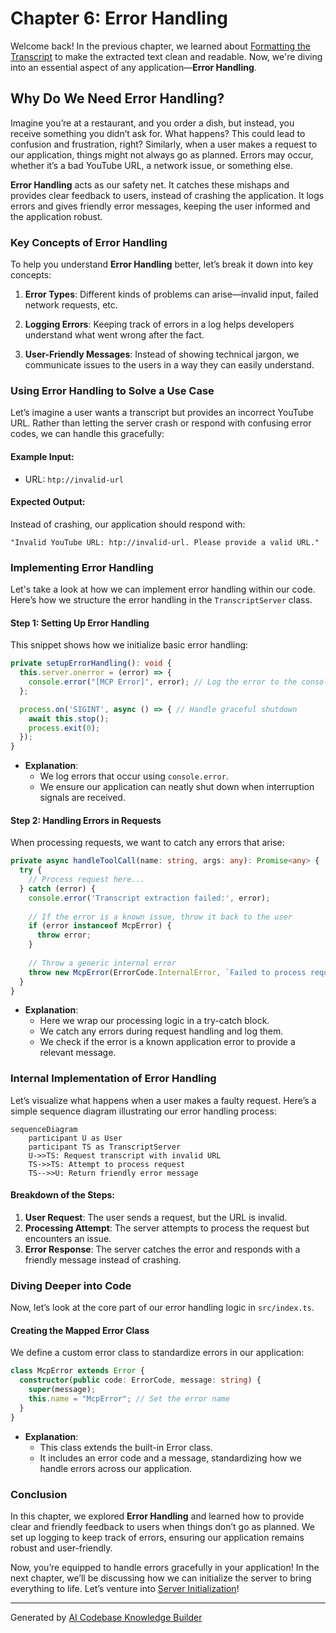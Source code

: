 # Chapter 6: Error Handling

Welcome back! In the previous chapter, we learned about [Formatting the Transcript](05_format_transcript_.md) to make the extracted text clean and readable. Now, we're diving into an essential aspect of any application—**Error Handling**. 

## Why Do We Need Error Handling?

Imagine you’re at a restaurant, and you order a dish, but instead, you receive something you didn’t ask for. What happens? This could lead to confusion and frustration, right? Similarly, when a user makes a request to our application, things might not always go as planned. Errors may occur, whether it’s a bad YouTube URL, a network issue, or something else. 

**Error Handling** acts as our safety net. It catches these mishaps and provides clear feedback to users, instead of crashing the application. It logs errors and gives friendly error messages, keeping the user informed and the application robust.

### Key Concepts of Error Handling

To help you understand **Error Handling** better, let’s break it down into key concepts:

1. **Error Types**: Different kinds of problems can arise—invalid input, failed network requests, etc.
  
2. **Logging Errors**: Keeping track of errors in a log helps developers understand what went wrong after the fact.

3. **User-Friendly Messages**: Instead of showing technical jargon, we communicate issues to the users in a way they can easily understand.

### Using Error Handling to Solve a Use Case

Let’s imagine a user wants a transcript but provides an incorrect YouTube URL. Rather than letting the server crash or respond with confusing error codes, we can handle this gracefully:

#### Example Input:
- URL: `htp://invalid-url`

#### Expected Output:
Instead of crashing, our application should respond with:

```plaintext
"Invalid YouTube URL: htp://invalid-url. Please provide a valid URL."
```

### Implementing Error Handling

Let's take a look at how we can implement error handling within our code. Here’s how we structure the error handling in the `TranscriptServer` class.

#### Step 1: Setting Up Error Handling

This snippet shows how we initialize basic error handling:

```typescript
private setupErrorHandling(): void {
  this.server.onerror = (error) => {
    console.error("[MCP Error]", error); // Log the error to the console
  };

  process.on('SIGINT', async () => { // Handle graceful shutdown
    await this.stop();
    process.exit(0);
  });
}
```

- **Explanation**: 
  - We log errors that occur using `console.error`.
  - We ensure our application can neatly shut down when interruption signals are received.

#### Step 2: Handling Errors in Requests

When processing requests, we want to catch any errors that arise:

```typescript
private async handleToolCall(name: string, args: any): Promise<any> {
  try {
    // Process request here...
  } catch (error) {
    console.error('Transcript extraction failed:', error);
    
    // If the error is a known issue, throw it back to the user
    if (error instanceof McpError) {
      throw error;
    }
    
    // Throw a generic internal error
    throw new McpError(ErrorCode.InternalError, `Failed to process request: ${(error as Error).message}`);
  }
}
```

- **Explanation**:
  - Here we wrap our processing logic in a try-catch block.
  - We catch any errors during request handling and log them.
  - We check if the error is a known application error to provide a relevant message.

### Internal Implementation of Error Handling

Let’s visualize what happens when a user makes a faulty request. Here’s a simple sequence diagram illustrating our error handling process:

```mermaid
sequenceDiagram
    participant U as User
    participant TS as TranscriptServer
    U->>TS: Request transcript with invalid URL
    TS->>TS: Attempt to process request
    TS-->>U: Return friendly error message
```

#### Breakdown of the Steps:

1. **User Request**: The user sends a request, but the URL is invalid.
2. **Processing Attempt**: The server attempts to process the request but encounters an issue.
3. **Error Response**: The server catches the error and responds with a friendly message instead of crashing.

### Diving Deeper into Code

Now, let’s look at the core part of our error handling logic in `src/index.ts`.

#### Creating the Mapped Error Class

We define a custom error class to standardize errors in our application:

```typescript
class McpError extends Error {
  constructor(public code: ErrorCode, message: string) {
    super(message);
    this.name = "McpError"; // Set the error name
  }
}
```

- **Explanation**:
  - This class extends the built-in Error class.
  - It includes an error code and a message, standardizing how we handle errors across our application.

### Conclusion

In this chapter, we explored **Error Handling** and learned how to provide clear and friendly feedback to users when things don’t go as planned. We set up logging to keep track of errors, ensuring our application remains robust and user-friendly.

Now, you’re equipped to handle errors gracefully in your application! In the next chapter, we’ll be discussing how we can initialize the server to bring everything to life. Let’s venture into [Server Initialization](07_server_initialization_.md)!

---

Generated by [AI Codebase Knowledge Builder](https://github.com/The-Pocket/Tutorial-Codebase-Knowledge)